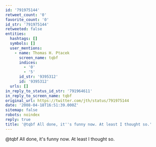 ```yaml
---
id: '791975144'
retweet_count: '0'
favorite_count: '0'
id_str: '791975144'
retweeted: false
entities:
  hashtags: []
  symbols: []
  user_mentions:
    - name: Thomas H. Ptacek
      screen_name: tqbf
      indices:
        - '0'
        - '5'
      id_str: '9395312'
      id: '9395312'
  urls: []
in_reply_to_status_id_str: '791964611'
in_reply_to_screen_name: tqbf
original_url: https://twitter.com/jth/status/791975144
date: '2008-04-18T16:51:39.000Z'
sitemap: false
robots: noindex
reply: true
title: '@tqbf All done, it''s funny now. At least I thought so.'
---
```


@tqbf All done, it's funny now. At least I thought so.
